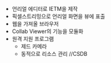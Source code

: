 - 언리얼 에디터로 IETM을 제작
- 픽셀스트리밍으로 언리얼 화면을 뷰에 표출
- 웹을 가져올 브라우저
- Collab Viewer의 기능을 모듈화
- 원격 지원 프로그램 
	- 제드 카메라 
	- 동적으로 리소스 관리 //CSDB 
	